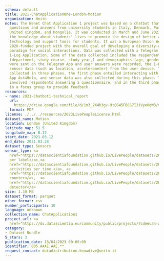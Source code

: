 ```yaml
---
schema: default
title: 2021-ChatApplicationOne-London-Motion
organization: Unitn
notes: The Wenet Chat Application 1 project was based on a chatbot that collected
  questions and answers from university students in Italy, Denmark, Paraguay, the
  United Kingdom, and Mongolia. It was conducted in March and June 2021 to improve
  the knowledge about students' lives to promote the design of better and more targeted
  technology and support tools for students. It was a European Union WeNet Horizon
  2020-funded project with the overall goal of developing a diversity-aware, machine-mediated
  paradigm for social interactions. Data was collected with a Telegram App and the
  i-Log Application. Some of the data collected included the respondent's career information
  (department, study course, study year,) and demographics (age, gender'). Questions
  were sent on the Telegram App and user answers were recorded, the i-Log App recorded
  sensor data (such as location, accelerometer) from the user device. This data was
  collected in three phases, the first phase entailed interacting with the Telegram
  App Ask4Help, and sensor data was also collected during this phase. The second phase
  involved respondents answering a questionnaire, and in the third phase, they participated
  in a focus group to provide feedback.
resources:
- name: 2021-Chatbot1-technical_report
  url: 
    https://drive.google.com/file/d/1m3_2X4b3gv-9tQS45FBCG7IJiVyeHgW3/view?usp=sharing
  format: PDF
license: ./../../resources/2023LivePeopleLicense.html
dataset_name: Motion
location: London (United Kingdom)
latitude_map: 51.5
longitude_map: 0.12
start_date: 2021.03.12
end_date: 2021.03.28
dataset_type: Sensors
sensor_type: <a 
  href="https://datascientiafoundation.github.io/LivePeople/datasets/2021-CH1-London-Activities%20Per%20Label/">activities
  per label</a>,<a 
  href="https://datascientiafoundation.github.io/LivePeople/datasets/2021-CH1-London-Activities%20Per%20Time/">
  activities per time </a>, <a 
  href="https://datascientiafoundation.github.io/LivePeople/datasets/2021-CH1-London-Step%20Counter%20Event/">step
  counter</a>,  <a 
  href="https://datascientiafoundation.github.io/LivePeople/datasets/2021-CH1-London-Step%20Detector%20Event/">step
  detector</a>
size: 1.30 MB
dataset_format: parquet
other_format: csv
number_participants: 10
language: unknown
collection_name: ChatApplication1
project_url: <a 
  href="https://ds.datascientia.eu/community/public/projects/7cdeeca4-a7be-4024-93c8-07e4cbea4853">https://ds.datascientia.eu/community/public/projects/7cdeeca4-a7be-4024-93c8-07e4cbea4853</a>
category:
- Dataset Bundle
5_stars: 3
publication_date: 18/04/2023 00:00:00
identifier: 005.AAAE.AAE.**
request_contact: datadistribution.knowdive@unitn.it
---
```


